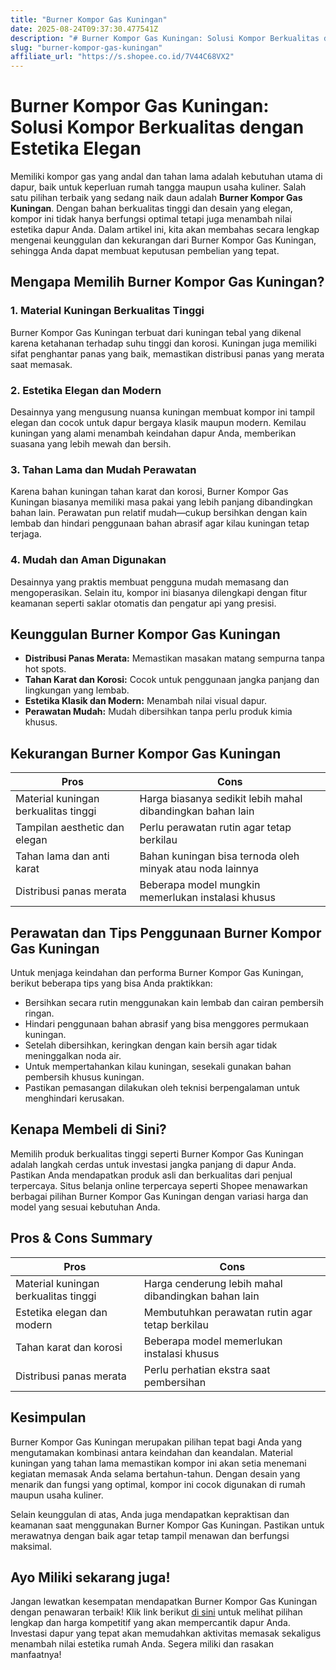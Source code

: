 ```yaml
---
title: "Burner Kompor Gas Kuningan"
date: 2025-08-24T09:37:30.477541Z
description: "# Burner Kompor Gas Kuningan: Solusi Kompor Berkualitas dengan Estetika Elegan..."
slug: "burner-kompor-gas-kuningan"
affiliate_url: "https://s.shopee.co.id/7V44C68VX2"
---
```

# Burner Kompor Gas Kuningan: Solusi Kompor Berkualitas dengan Estetika Elegan

Memiliki kompor gas yang andal dan tahan lama adalah kebutuhan utama di dapur, baik untuk keperluan rumah tangga maupun usaha kuliner. Salah satu pilihan terbaik yang sedang naik daun adalah **Burner Kompor Gas Kuningan**. Dengan bahan berkualitas tinggi dan desain yang elegan, kompor ini tidak hanya berfungsi optimal tetapi juga menambah nilai estetika dapur Anda. Dalam artikel ini, kita akan membahas secara lengkap mengenai keunggulan dan kekurangan dari Burner Kompor Gas Kuningan, sehingga Anda dapat membuat keputusan pembelian yang tepat.

## Mengapa Memilih Burner Kompor Gas Kuningan?

### 1. Material Kuningan Berkualitas Tinggi
Burner Kompor Gas Kuningan terbuat dari kuningan tebal yang dikenal karena ketahanan terhadap suhu tinggi dan korosi. Kuningan juga memiliki sifat penghantar panas yang baik, memastikan distribusi panas yang merata saat memasak.

### 2. Estetika Elegan dan Modern
Desainnya yang mengusung nuansa kuningan membuat kompor ini tampil elegan dan cocok untuk dapur bergaya klasik maupun modern. Kemilau kuningan yang alami menambah keindahan dapur Anda, memberikan suasana yang lebih mewah dan bersih.

### 3. Tahan Lama dan Mudah Perawatan
Karena bahan kuningan tahan karat dan korosi, Burner Kompor Gas Kuningan biasanya memiliki masa pakai yang lebih panjang dibandingkan bahan lain. Perawatan pun relatif mudah—cukup bersihkan dengan kain lembab dan hindari penggunaan bahan abrasif agar kilau kuningan tetap terjaga.

### 4. Mudah dan Aman Digunakan
Desainnya yang praktis membuat pengguna mudah memasang dan mengoperasikan. Selain itu, kompor ini biasanya dilengkapi dengan fitur keamanan seperti saklar otomatis dan pengatur api yang presisi.

## Keunggulan Burner Kompor Gas Kuningan

- **Distribusi Panas Merata:** Memastikan masakan matang sempurna tanpa hot spots.
- **Tahan Karat dan Korosi:** Cocok untuk penggunaan jangka panjang dan lingkungan yang lembab.
- **Estetika Klasik dan Modern:** Menambah nilai visual dapur.
- **Perawatan Mudah:** Mudah dibersihkan tanpa perlu produk kimia khusus.

## Kekurangan Burner Kompor Gas Kuningan

| Pros | Cons |
|---|---|
| Material kuningan berkualitas tinggi | Harga biasanya sedikit lebih mahal dibandingkan bahan lain |
| Tampilan aesthetic dan elegan | Perlu perawatan rutin agar tetap berkilau |
| Tahan lama dan anti karat | Bahan kuningan bisa ternoda oleh minyak atau noda lainnya |
| Distribusi panas merata | Beberapa model mungkin memerlukan instalasi khusus |

## Perawatan dan Tips Penggunaan Burner Kompor Gas Kuningan

Untuk menjaga keindahan dan performa Burner Kompor Gas Kuningan, berikut beberapa tips yang bisa Anda praktikkan:

- Bersihkan secara rutin menggunakan kain lembab dan cairan pembersih ringan.
- Hindari penggunaan bahan abrasif yang bisa menggores permukaan kuningan.
- Setelah dibersihkan, keringkan dengan kain bersih agar tidak meninggalkan noda air.
- Untuk mempertahankan kilau kuningan, sesekali gunakan bahan pembersih khusus kuningan.
- Pastikan pemasangan dilakukan oleh teknisi berpengalaman untuk menghindari kerusakan.

## Kenapa Membeli di Sini?

Memilih produk berkualitas tinggi seperti Burner Kompor Gas Kuningan adalah langkah cerdas untuk investasi jangka panjang di dapur Anda. Pastikan Anda mendapatkan produk asli dan berkualitas dari penjual terpercaya. Situs belanja online terpercaya seperti Shopee menawarkan berbagai pilihan Burner Kompor Gas Kuningan dengan variasi harga dan model yang sesuai kebutuhan Anda.

## Pros & Cons Summary

| **Pros** | **Cons** |
| --- | --- |
| Material kuningan berkualitas tinggi | Harga cenderung lebih mahal dibandingkan bahan lain |
| Estetika elegan dan modern | Membutuhkan perawatan rutin agar tetap berkilau |
| Tahan karat dan korosi | Beberapa model memerlukan instalasi khusus |
| Distribusi panas merata | Perlu perhatian ekstra saat pembersihan |

## Kesimpulan

Burner Kompor Gas Kuningan merupakan pilihan tepat bagi Anda yang mengutamakan kombinasi antara keindahan dan keandalan. Material kuningan yang tahan lama memastikan kompor ini akan setia menemani kegiatan memasak Anda selama bertahun-tahun. Dengan desain yang menarik dan fungsi yang optimal, kompor ini cocok digunakan di rumah maupun usaha kuliner.

Selain keunggulan di atas, Anda juga mendapatkan kepraktisan dan keamanan saat menggunakan Burner Kompor Gas Kuningan. Pastikan untuk merawatnya dengan baik agar tetap tampil menawan dan berfungsi maksimal.

## Ayo Miliki sekarang juga!

Jangan lewatkan kesempatan mendapatkan Burner Kompor Gas Kuningan dengan penawaran terbaik! Klik link berikut [di sini](https://s.shopee.co.id/7V44C68VX2) untuk melihat pilihan lengkap dan harga kompetitif yang akan mempercantik dapur Anda. Investasi dapur yang tepat akan memudahkan aktivitas memasak sekaligus menambah nilai estetika rumah Anda. Segera miliki dan rasakan manfaatnya!